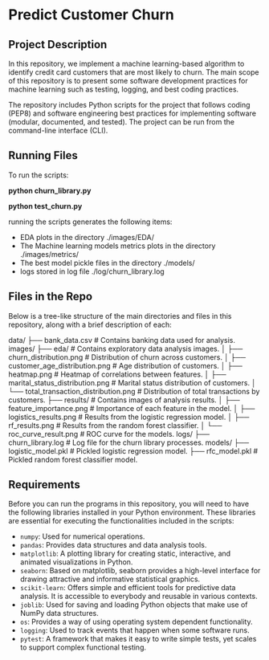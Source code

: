 # Predict Customer Churn

## Project Description

In this repository, we implement a machine learning-based algorithm to identify credit card customers that are most likely to churn.
The main scope of this repository is to present some software development practices for machine learning such as testing, logging, and best coding practices.

The repository includes Python scripts for the project that follows coding (PEP8) and software engineering best practices for implementing software (modular, documented, and tested). The project can be run from the command-line interface (CLI).

## Running Files

To run the scripts:

**python churn_library.py**

**python test_churn.py**

running the scripts generates the following items:

- EDA plots in the directory ./images/EDA/
- The Machine learning models metrics plots in the directory ./images/metrics/
- The best model pickle files in the directory ./models/
- logs stored in log file ./log/churn_library.log

## Files in the Repo

Below is a tree-like structure of the main directories and files in this repository, along with a brief description of each:

data/
├── bank_data.csv # Contains banking data used for analysis.
images/
├── eda/ # Contains exploratory data analysis images.
│ ├── churn_distribution.png # Distribution of churn across customers.
│ ├── customer_age_distribution.png # Age distribution of customers.
│ ├── heatmap.png # Heatmap of correlations between features.
│ ├── marital_status_distribution.png # Marital status distribution of customers.
│ └── total_transaction_distribution.png # Distribution of total transactions by customers.
├── results/ # Contains images of analysis results.
│ ├── feature_importance.png # Importance of each feature in the model.
│ ├── logistics_results.png # Results from the logistic regression model.
│ ├── rf_results.png # Results from the random forest classifier.
│ └── roc_curve_result.png # ROC curve for the models.
logs/
├── churn_library.log # Log file for the churn library processes.
models/
├── logistic_model.pkl # Pickled logistic regression model.
├── rfc_model.pkl # Pickled random forest classifier model.

## Requirements

Before you can run the programs in this repository, you will need to have the following libraries installed in your Python environment. These libraries are essential for executing the functionalities included in the scripts:

- `numpy`: Used for numerical operations.
- `pandas`: Provides data structures and data analysis tools.
- `matplotlib`: A plotting library for creating static, interactive, and animated visualizations in Python.
- `seaborn`: Based on matplotlib, seaborn provides a high-level interface for drawing attractive and informative statistical graphics.
- `scikit-learn`: Offers simple and efficient tools for predictive data analysis. It is accessible to everybody and reusable in various contexts.
- `joblib`: Used for saving and loading Python objects that make use of NumPy data structures.
- `os`: Provides a way of using operating system dependent functionality.
- `logging`: Used to track events that happen when some software runs.
- `pytest`: A framework that makes it easy to write simple tests, yet scales to support complex functional testing.
